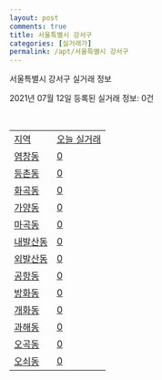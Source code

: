 ```yaml
---
layout: post
comments: true
title: 서울특별시 강서구
categories: [실거래가]
permalink: /apt/서울특별시 강서구
---
```


서울특별시 강서구 실거래 정보

2021년 07월 12일 등록된 실거래 정보: 0건

<script type="text/javascript">
  google.charts.load('current', {'packages':['corechart']});
  google.charts.setOnLoadCallback(drawChart);

  function drawChart() {
    var data = google.visualization.arrayToDataTable([['거래일', '매매', '전월세', '전매'], ['20-07', 412, 1239, 1], ['20-08', 418, 1573, 0], ['20-09', 318, 961, 0], ['20-10', 338, 988, 0], ['20-11', 464, 981, 0], ['20-12', 431, 801, 0], ['21-01', 327, 849, 0], ['21-02', 255, 883, 0], ['21-03', 210, 890, 0], ['21-04', 239, 1021, 0], ['21-05', 382, 788, 0], ['21-06', 190, 708, 0], ['21-07', 5, 109, 0]]);

    var options = {
      title: '최근 1년간 유형별 거래량 추이',
      legend: { position: 'bottom' }
    };

    var chart = new google.visualization.LineChart(document.getElementById('columnchart_material'));
    chart.draw(data, (options));
  }
</script>

<div id="columnchart_material" style="width: 95%; margin-left: -35px"></div>
<br>
<table class="sortable">
  <tr>
    <td><a href="#">지역</a></td>
    <td><a href="#">오늘 실거래</a></td>
  </tr>

  
  <tr class="item">
    <td><a href="서울특별시 강서구 염창동">염창동</a></td>
    <td><a href="서울특별시 강서구 염창동">0</a></td>
  </tr>
    

  <tr class="item">
    <td><a href="서울특별시 강서구 등촌동">등촌동</a></td>
    <td><a href="서울특별시 강서구 등촌동">0</a></td>
  </tr>
    

  <tr class="item">
    <td><a href="서울특별시 강서구 화곡동">화곡동</a></td>
    <td><a href="서울특별시 강서구 화곡동">0</a></td>
  </tr>
    

  <tr class="item">
    <td><a href="서울특별시 강서구 가양동">가양동</a></td>
    <td><a href="서울특별시 강서구 가양동">0</a></td>
  </tr>
    

  <tr class="item">
    <td><a href="서울특별시 강서구 마곡동">마곡동</a></td>
    <td><a href="서울특별시 강서구 마곡동">0</a></td>
  </tr>
    

  <tr class="item">
    <td><a href="서울특별시 강서구 내발산동">내발산동</a></td>
    <td><a href="서울특별시 강서구 내발산동">0</a></td>
  </tr>
    

  <tr class="item">
    <td><a href="서울특별시 강서구 외발산동">외발산동</a></td>
    <td><a href="서울특별시 강서구 외발산동">0</a></td>
  </tr>
    

  <tr class="item">
    <td><a href="서울특별시 강서구 공항동">공항동</a></td>
    <td><a href="서울특별시 강서구 공항동">0</a></td>
  </tr>
    

  <tr class="item">
    <td><a href="서울특별시 강서구 방화동">방화동</a></td>
    <td><a href="서울특별시 강서구 방화동">0</a></td>
  </tr>
    

  <tr class="item">
    <td><a href="서울특별시 강서구 개화동">개화동</a></td>
    <td><a href="서울특별시 강서구 개화동">0</a></td>
  </tr>
    

  <tr class="item">
    <td><a href="서울특별시 강서구 과해동">과해동</a></td>
    <td><a href="서울특별시 강서구 과해동">0</a></td>
  </tr>
    

  <tr class="item">
    <td><a href="서울특별시 강서구 오곡동">오곡동</a></td>
    <td><a href="서울특별시 강서구 오곡동">0</a></td>
  </tr>
    

  <tr class="item">
    <td><a href="서울특별시 강서구 오쇠동">오쇠동</a></td>
    <td><a href="서울특별시 강서구 오쇠동">0</a></td>
  </tr>
    


</table>


    